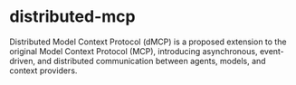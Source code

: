 # distributed-mcp
Distributed Model Context Protocol (dMCP) is a proposed extension to the original Model Context Protocol (MCP), introducing asynchronous, event-driven, and distributed communication between agents, models, and context providers.
